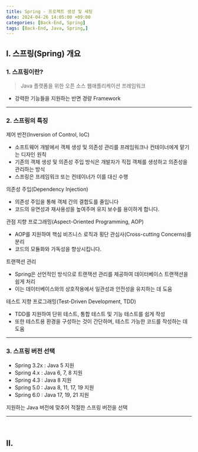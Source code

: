 ```yaml
---
title: Spring - 프로젝트 생성 및 세팅
date: 2024-04-26 14:05:00 +09:00
categories: [Back-End, Spring]
tags: [Back-End, Java, Spring,]
---
```


## Ⅰ. 스프링(Spring) 개요

### 1. 스프링이란?

> Java 플랫폼을 위한 오픈 소스 웹애플리케이션 프레임워크

- 강력한 기능들을 지원하는 반면 경량 Framework

---

### 2. 스프링의 특징

제어 반전(Inversion of Control, IoC)
- 소프트웨어 개발에서 객체 생성 및 의존성 관리를 프레임워크나 컨테이너에게 맡기는 디자인 원칙
- 기존의 객체 생성 및 의존성 주입 방식은 개발자가 직접 객체를 생성하고 의존성을 관리하는 방식
- 스프링은 프레임워크 또는 컨테이너가 이를 대신 수행

의존성 주입(Dependency Injection)
- 의존성 주입을 통해 객체 간의 결합도를 줄입니다
- 코드의 유연성과 재사용성을 높여주며 유지 보수를 용이하게 합니다.

관점 지향 프로그래밍(Aspect-Oriented Programming, AOP)
- AOP를 지원하여 핵심 비즈니스 로직과 횡단 관심사(Cross-cutting Concerns)를 분리
- 코드의 모듈화와 가독성을 향상시킵니다.
  
트랜잭션 관리
- Spring은 선언적인 방식으로 트랜잭션 관리를 제공하여 데이터베이스 트랜잭션을 쉽게 처리
- 이는 데이터베이스와의 상호작용에서 일관성과 안전성을 유지하는 데 도움
  
테스트 지향 프로그래밍(Test-Driven Development, TDD)
- TDD를 지원하여 단위 테스트, 통합 테스트 및 기능 테스트를 쉽게 작성
- 또한 테스트용 환경을 구성하는 것이 간단하며, 테스트 가능한 코드를 작성하는 데 도움

---

### 3. 스프링 버전 선택

- Spring 3.2x : Java 5 지원
- Spring 4.x : Java 6, 7, 8 지원
- Spring 4.3 : Java 8 지원
- Spring 5.0 : Java 8, 11, 17, 19 지원
- Spring 6.0 : Java 17, 19, 21 지원

지원하는 Java 버전에 맞추어 적절한 스프링 버전을 선택

---
<br>

## Ⅱ. 

